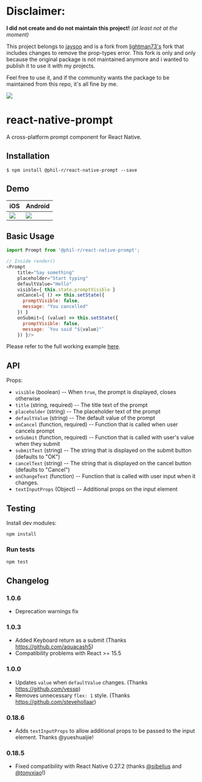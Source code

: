 # Disclaimer:
**I did not create and do not maintain this project!** *(at least not at the moment)*

This project belongs to [jaysoo](https://github.com/jaysoo/react-native-prompt) and is a fork from [lightman73's](https://github.com/lightman73/react-native-prompt) fork that includes changes to remove the prop-types error.
This fork is only and only because the original package is not maintained anymore and i wanted to publish it to use it with my projects.

Feel free to use it, and if the community wants the package to be maintained from this repo, it's all fine by me.

[![](https://img.shields.io/npm/v/@phil-r/react-native-prompt.svg?style=flat-square)](https://www.npmjs.com/package/@phil-r/react-native-prompt)

# react-native-prompt

A cross-platform prompt component for React Native.

## Installation

```
$ npm install @phil-r/react-native-prompt --save
```

## Demo

| iOS | Android |
| --- | ------- |
| ![](./demo.ios.gif) | ![](./demo.android.gif) |

## Basic Usage

```js
import Prompt from '@phil-r/react-native-prompt';

// Inside render()
<Prompt
    title="Say something"
    placeholder="Start typing"
    defaultValue="Hello"
    visible={ this.state.promptVisible }
    onCancel={ () => this.setState({
      promptVisible: false,
      message: "You cancelled"
    }) }
    onSubmit={ (value) => this.setState({
      promptVisible: false,
      message: `You said "${value}"`
    }) }/>
```

Please refer to the full working example [here](./PromptExample/PromptExample.js).

## API

Props:

- `visible` (boolean) -- When `true`, the prompt is displayed, closes otherwise
- `title` (string, required) -- The title text of the prompt
- `placeholder` (string) -- The placeholder text of the prompt
- `defaultValue` (string) -- The default value of the prompt
- `onCancel` (function, required) -- Function that is called when user cancels prompt
- `onSubmit` (function, required) -- Function that is called with user's value when they submit
- `submitText` (string) -- The string that is displayed on the submit button (defaults to "OK")
- `cancelText` (string) -- The string that is displayed on the cancel button (defaults to "Cancel")
- `onChangeText` (function) -- Function that is called with user input when it changes.
- `textInputProps` (Object) -- Additional props on the input element

## Testing

Install dev modules:

```
npm install
```

### Run tests

```
npm test
```

## Changelog

### 1.0.6

- Deprecation warnings fix

### 1.0.3

- Added Keyboard return as a submit (Thanks https://github.com/aquacash5)
- Compatibility problems with React >= 15.5

### 1.0.0

- Updates `value` when `defaultValue` changes. (Thanks https://github.com/vessp)
- Removes unnecessary `flex: 1` style. (Thanks https://github.com/stevehollaar)

### 0.18.6

- Adds `textInputProps` to allow additional props to be passed to the input element. Thanks @yueshuaijie!

### 0.18.5

- Fixed compatibility with React Native 0.27.2 (thanks [@sibelius](https://github.com/sibelius) and [@tonyxiao](https://github.com/tonyxiao)!)
